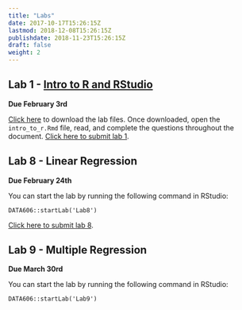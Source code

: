 ```yaml
---
title: "Labs"
date: 2017-10-17T15:26:15Z
lastmod: 2018-12-08T15:26:15Z
publishdate: 2018-11-23T15:26:15Z
draft: false
weight: 2
---
```


## Lab 1 - [Intro to R and RStudio](https://htmlpreview.github.io/?https://github.com/jbryer/EPSY630Spring2020/blob/master/Labs/Lab1/intro_to_r.html)

**Due February 3rd**

[Click here](https://github.com/jbryer/EPSY630Spring2020/raw/master/Labs/Lab1.zip) to download the lab files. Once downloaded, open the `intro_to_r.Rmd` file, read, and complete the questions throughout the document. [Click here to submit lab 1](https://forms.gle/TsMZ67MxUCtvhopd9).

## Lab 8 - Linear Regression

**Due February 24th**

You can start the lab by running the following command in RStudio:

```
DATA606::startLab('Lab8')
```

[Click here to submit lab 8](https://forms.gle/z1LtKGLA4okeVrK88).


## Lab 9 - Multiple Regression

**Due March 30rd**

You can start the lab by running the following command in RStudio:

```
DATA606::startLab('Lab9')
```

